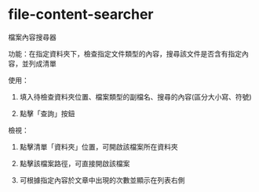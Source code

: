 # file-content-searcher
檔案內容搜尋器

功能：在指定資料夾下，檢查指定文件類型的內容，搜尋該文件是否含有指定內容，並列成清單

使用：

1. 填入待檢查資料夾位置、檔案類型的副檔名、搜尋的內容(區分大小寫、符號)

2. 點擊「查詢」按鈕

檢視：

1. 點擊清單「資料夾」位置，可開啟該檔案所在資料夾

2. 點擊該檔案路徑，可直接開啟該檔案

3. 可根據指定內容於文章中出現的次數並顯示在列表右側
